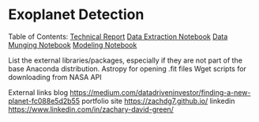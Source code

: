 # Exoplanet Detection


Table of Contents:
    [Technical Report](/Technical_Report.ipynb)
    [Data Extraction Notebook](/Data_Extraction.ipynb)
    [Data Munging Notebook](/Munging.ipynb)
    [Modeling Notebook](/models.ipynb)
    
List the external libraries/packages, especially if they are not part of the base Anaconda distribution.
    Astropy for opening .fit files
    Wget scripts for downloading from NASA API
    
External links
    blog
    https://medium.com/datadriveninvestor/finding-a-new-planet-fc088e5d2b55
    portfolio site
    https://zachdg7.github.io/
    linkedin
    https://www.linkedin.com/in/zachary-david-green/